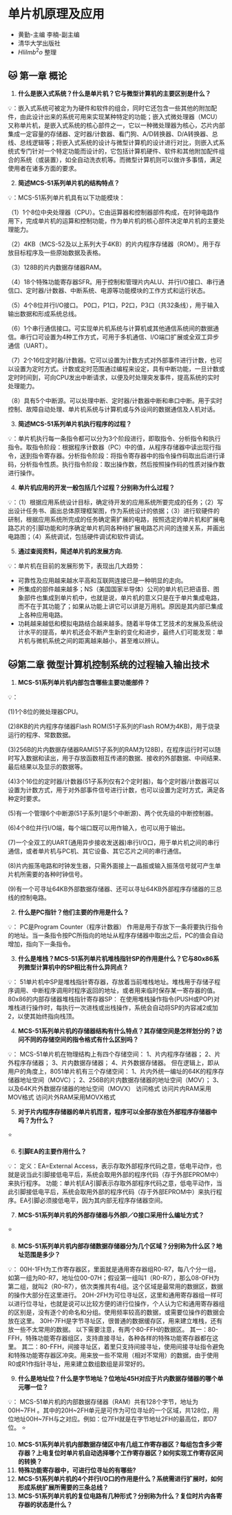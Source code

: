 # 单片机原理及应用

- 黄勤-主编 李楠-副主编
- 清华大学出版社
- $Hlilmb^2o$ 整理

## :cat: 第一章 概论

1. **什么是嵌入式系统？什么是单片机？它与微型计算机的主要区别是什么？**

:bulb:：嵌入式系统可被定为为硬件和软件的组合，同时它还包含一些其他的附加配件，由此设计出来的系统可用来实现某种特定的功能；嵌入式微处理器（MCU）又称单片机，是嵌入式系统的核心部件之一，它以一种微处理器为核心，芯片内部集成一定容量的存储器、定时器/计数器、看门狗、A/D转换器、D/A转换器、总线、总线逻辑等；将嵌入式系统的设计与微型计算机的设计进行对比，则嵌入式系统式专门针对一个特定功能而设计的，它包括计算机硬件、软件和其他附加配件组合的系统（或装置），如全自动洗衣机等。而微型计算机则可以做许多事情，满足使用者在诸多方面的要求。

2. **简述MCS-51系列单片机的结构特点？**

:bulb:：MCS-51系列单片机具有以下功能模块：

（1）1个8位中央处理器（CPU）。它由运算器和控制器部件构成，在时钟电路作用下，完成单片机的运算和控制功能，作为单片机的核心部件决定单片机的主要处理能力。

（2）4KB（MCS-52及以上系列大于4KB）的片内程序存储器（ROM）。用于存放目标程序及一些原始数据及表格。

（3）128B的片内数据存储器RAM。

（4）18个特殊功能寄存器SFR。用于控制和管理片内ALU、并行I/O接口、串行通信口、定时器/计数器、中断系统、电源等功能模块的工作方式和运行状态。

（5）4个8位并行I/O接口。 P0口，P1口，P2口，P3口（共32条线），用于输入输出数据和形成系统总线。

（6）1个串行通信接口。可实现单片机系统与计算机或其他通信系统间的数据通信。串行口可设置为4种工作方式，可用于多机通信、I/O端口扩展或全双工异步通信（UART）。

（7）2个16位定时器/计数器。它可以设置为计数方式对外部事件进行计数，也可以设置为定时方式。计数或定时范围通过编程来设定，具有中断功能，一旦计数或定时时间到，可向CPU发出中断请求，以便及时处理突发事件，提高系统的实时处理能力。

（8）具有5个中断源。可以处理中断、定时器/计数器中断和串口中断。用于实时控制、故障自动处理、单片机系统与计算机或与外设间的数据通信及人机对话。

3. **简述MCS-51系列单片机执行程序的过程？**

:bulb:：单片机执行每一条指令都可以分为3个阶段进行，即取指令、分析指令和执行指令。取指令阶段：根据程序计数器（PC）中的值，从程序存储器中读出现行指令，送到指令寄存器。分析指令阶段：将指令寄存器中的指令操作码取出后进行译码，分析指令性质。执行指令阶段：取出操作数，然后按照操作码的性质对操作数进行操作。

4. **单片机应用的开发一般包括几个过程？分别称为什么过程？**

:bulb:：（1）根据应用系统设计目标，确定待开发的应用系统所要完成的任务；（2）写出设计任务书、画出总体原理框架图，作为系统设计的依据；（3）进行软硬件的研制，根据应用系统所完成的任务确定需扩展的电路，按照选定的单片机和扩展电路芯片的引脚功能和时序确定单片机同各种待扩展电路芯片间的连接关系，并画出电路图；（4）系统调试，包括硬件调试和软件调试。

5. **通过查阅资料，简述单片机的发展方向.**

:bulb:：单片机在目前的发展形势下，表现出几大趋势：
- 可靠性及应用越来越水平高和互联网连接已是一种明显的走向。
- 所集成的部件越来越多；NS（美国国家半导体）公司的单片机已把语音、图象部件也集成到单片机中，也就是说，单片机的意义只是在于单片集成电路，而不在于其功能了；如果从功能上讲它可以讲是万用机。原因是其内部已集成上各种应用电路。
- 功耗越来越低和模拟电路结合越来越多。随着半导体工艺技术的发展及系统设计水平的提高，单片机还会不断产生新的变化和进步，最终人们可能发现：单片机与微机系统之间的距离越来越小，甚至难以辨认。

## :cat:第二章 微型计算机控制系统的过程输入输出技术

1. **MCS-51系列单片机内部包含哪些主要功能部件？**

:bulb:：

(1)1个8位的微处理器CPU。

(2)8KB的片内程序存储器Flash ROM(51子系列的Flash ROM为4KB)，用于烧录运行的程序、常数数据。

(3)256B的片内数据存储器RAM(51子系列的RAM为128B)，在程序运行时可以随时写入数据和读出，用于存放函数相互传递的数据、接收的外部数据、中间结果、最后结果以及显示的数据等。

(4)3个16位的定时器/计数器(51子系列仅有2个定时器)，每个定时器/计数器可以设置为计数方式，用于对外部事件信号进行计数，也可以设置为定时方式，满足各种定时要求。

(5)有一个管理6个中断源(51子系列1是5个中断源)、两个优先级的中断控制器。

(6)4个8位并行I/O端，每个端口既可以用作输入，也可以用于输出。

(7)一个全双工的UART(通用异步接收发送器)串行I/O口，用于单片机之间的串行通信，或者单片机与PC机、其它设备、其它芯片之间的串行通信。

(8)片内振荡电路和时钟发生器，只需外面接上一晶振或输入振荡信号就可产生单片机所需要的各种时钟信号。

(9)有一个可寻址64KB外部数据存储器、还可以寻址64KB外部程序存储器的三总线的控制电路。

2. **什么是PC指针？他们主要的作用是什么？**

:bulb:：
PC是Program Counter（程序计数器）
作用是用于存放下一条将要执行指令的地址。当一条指令按PC所指向的地址从程序存储器中取出之后，PC的值会自动增加，指向下一条指令。

3. **什么是堆栈？MCS-51系列单片机堆栈指针SP的作用是什么？它与80x86系列微型计算机中的SP相比有什么异同点？**

:bulb:：
51单片机中SP是堆栈指针寄存器，存放着当前堆栈地址。堆栈用于存储子程序调用、中断程序调用时程序返回的地址，或者用来临时保存某一寄存器的值。
80x86的内部存储器堆栈指针寄存器SP： 在使用堆栈操作指令(PUSH或POP)对堆栈进行操作时，每执行一次进栈或出栈操作，系统会自动将SP的内容减2或加2，以使其始终指向栈顶。

4. **MCS-51系列单片机的存储器结构有什么特点？其存储空间是怎样划分的？访问不同的存储空间的指令格式有什么区别吗？**

:bulb:：
MCS-51单片机在物理结构上有四个存储空间：
1、片内程序存储器；
2、片外程序存储器；
3、片内数据存储器；
4、片外数据存储器。
但在逻辑上，即从用户的角度上，8051单片机有三个存储空间：
1、片内外统一编址的64K的程序存储器地址空间（MOVC）；
2、256B的片内数据存储器的地址空间（MOV）；
3、以及64K片外数据存储器的地址空间（MOVX）
访问格式 
访问片内RAM采用MOV格式 
访问片外RAM采用MOVX格式 

5. **对于片内程序存储器的单片机而言，程序可以全部存放在外部程序存储器中吗？为什么？**

:star:

6. **引脚EA的主要作用什么？**

:bulb:：
定义：EA=External Access，表示存取外部程序代码之意，低电平动作，也就是说当此引脚接低电平后，系统会取用外部的程序代码（存于外部EPROM中）来执行程序。
功能：单片机EA引脚表示存取外部程序代码之意，低电平动作，当此引脚接低电平后，系统会取用外部的程序代码（存于外部EPROM中）来执行程序。EA引脚必须接低电平，因为其内部无程序存储器空间。

7. **MCS-51系列单片机的外部存储器与外部I／O接口采用什么编址方式？**

:star:

8. **MCS-51系列单片机内部存储数据存储器分为几个区域？分别称为什么区？地址范围是多少？**

:bulb:：
00H-1FH为工作寄存器区，里面就是通用寄存器组R0-R7，每八个分一组，如第一组为R0-R7，地址位00-07H；假设第一组叫1（R0-R7），那么08-0FH为第二组，就叫2（R0-R7），依次类推共有4组。这个区域是最常用的数据区，数据的操作大部分在这里进行。
20H-2FH为可位寻址区，这里和通用寄存器组一样可以进行位寻址，也就是说可以比较方便的进行位操作，个人认为它和通用寄存器组的区别是，没有逐个的命名和分组。使用频率较高的数据，或需要位操作的数据会放在这里。
30H-7FH是字节寻址区，很普通的数据缓存区，用来建立堆栈，还有放一些不太常用的数据。
以下需要注意，有两个80-FFH的数据区。
其一：80-FFH，特殊功能寄存器组区，支持直接寻址，各种各样的特殊功能寄存器都在这里。
其二：80-FFH，间接寻址区，着里只支持间接寻址，使用间接寻址指令避免和特殊功能寄存器区冲突。用来放一些不常用（相对不常用）的数据，由于使用R0或R1作指针寻址，用来建立数组数组是非常好的。

9. **什么是地址位？什么是字节地址？位地址45H对应于片内数据存储器的哪个单元哪一位？**

:bulb:：
 MCS-51单片机的内部数据存储器（RAM）共有128个字节，地址为00H~7FH 。其中的20H~2FH单元是可作为可位寻址的一个区域，共128位，用位地址00H~7FH与之对应。例如：位7FH就是在字节地址2FH的最高位，即D7位。
:star:

10. **MCS-51系列单片机内部数据存储区中有几组工作寄存器区？每组包含多少寄存器？上电复位时单片机自动选择哪个工作寄存器区？如何实现工作寄存区间的转换？**
11. **特殊功能寄存器中，可进行位寻址的有哪些?**
12. **MCS-51系列单片机的4个并行I/O口的作用是什么？系统需进行扩展时，如何形成系统扩展所需要的三条总线？**
13. **MCS-51系列单片机的复位电路有几种形式？分别称为什么？复位时片内各寄存器的状态是什么？**